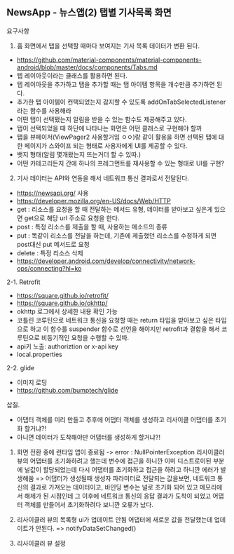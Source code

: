NewsApp - 뉴스앱(2) 탭별 기사목록 화면
-

요구사항
1. 홈 화면에서 탭을 선택할 때마다 보여지는 기사 목록 데이터가 변환 된다.
- https://github.com/material-components/material-components-android/blob/master/docs/components/Tabs.md
- 텝 레이아웃이라는 클래스를 활용하면 된다.
- 텝 레이아웃을 추가하고 탭을 추가할 때는 탭 아이템 항목을 개수만큼 추가하면 된다.
- 추가한 탭 아이템이 컨택되었는지 감지할 수 있도록 addOnTabSelectedListener라는 함수를 사용해라
- 어떤 탭이 선택됐는지 알림을 받을 수 있는 함수도 제공해주고 있다.
- 탭이 선택되었을 때 하단에 나타나는 화면은 어떤 클래스로 구현해야 할까
- 탭을 뷰페이저(ViewPager2 사용할거임 ㅇㅇ)랑 같이 활용을 하면 선택된 탭에 대한 페이지가 스와이프 되는 형태로 사용자에게 UI를 제공할 수 있다.
- 뱃지 형태(알림 몇개왔는지 뜨는거더 할 수 있따.)
- 어떤 카테고리든지 간에 하나의 프레그먼트를 재사용할 수 있는 형태로 UI를 구현?

2. 기사 데이터는 API와 연동을 해서 네트워크 통신 결과로서 전달된다.
- https://newsapi.org/ 사용
- https://developer.mozilla.org/en-US/docs/Web/HTTP
- get : 리소스를 요청을 할 때 전달하는 메서드 유형, 데이터를 받아보고 싶은게 있으면 get으로 해당 url 주소로 요청을 한다.
- post : 특정 리소스를 제출을 할 때, 사용하는 메소드의 종류
- put : 똑같이 리소스를 전달을 하는데, 기존에 제출했던 리소스를 수정하게 되면 post대신 put 메서드로 요청
- delete : 특정 리소스 삭제
- https://developer.android.com/develop/connectivity/network-ops/connecting?hl=ko

2-1. Retrofit
- https://square.github.io/retrofit/
- https://square.github.io/okhttp/
- okhttp 로그에서 상세한 내용 확인 가능
- 코틀린 코루틴으로 네트워크 통신을 요청할 때는 return 타입을 받아보고 싶은 타입으로 하고 이 함수를 suspender 함수로 선언을 해야지만 retrofit과 결합을 해서 코루틴으로 비동기적인 요청을 수행할 수 있따.
- api키 노출: authoriztion or x-api key
- local.properties


2-2. glide
- 이미지 로딩
- https://github.com/bumptech/glide

삽질. 
- 어댑터 객체를 미리 만들고 추후에 어댑터 객체를 생성하고 리사이클 어댑터를 초기화 할거냐?!
- 아니면 데이터가 도착해야만 어댑터를 생성하게 할거냐?!
1. 화면 전환 중에 런타임 앱이 종료됨 -> error : NullPointerException
리사이클러뷰의 어댑터를 초기화하려고 했는데 변수에 접근을 하니깐 이미 디스트로이된 부분에 널값이 할당되었는데 다시 어댑터를 초기화하고 접근을 하려고 하니깐 에러가 발생해쑴
=> 어댑터가 생성될때 생성자 파라미터로 전달되는 값을보면, 네트워크 통신의 결과로 가져오는 데이터이고, 바인딩 변수는 널로 초기화 되어 있고 메모리에서 해제가 된 시점인데 그 이후에 네트워크 통신의 응답 결과가 도착이 되었고 어댑터 객체를 만들어서 초기화하려다 보니깐 오류가 났다.

2. 리사이클러 뷰의 목록형 ui가 업데이트 안됨
어댑터에 새로운 값을 전달했는데 업데이트가 안된다.
=> notifyDataSetChanged()





4. 리사이클러 뷰 설정
